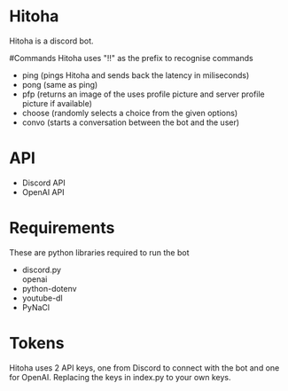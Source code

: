 # Hitoha
Hitoha is a discord bot.

#Commands
Hitoha uses "!!" as the prefix to recognise commands

<ul>
  <li>ping (pings Hitoha and sends back the latency in miliseconds)</li>
  <li>pong (same as ping)</li>
  <li>pfp (returns an image of the uses profile picture and server profile picture if available)</li>
  <li>choose (randomly selects a choice from the given options)</li>
  <li>convo (starts a conversation between the bot and the user)</li>
</ul>

# API
<ul>
  <li>Discord API</li>
  <li>OpenAI API</li>
</ul>

# Requirements
These are python libraries required to run the bot
<ul>
  <li>discord.py</li>
  </li>openai</li>
  <li>python-dotenv</li>
  <li>youtube-dl</li>
  <li>PyNaCl</li>
</ul>

# Tokens
Hitoha uses 2 API keys, one from Discord to connect with the bot and one for OpenAI. Replacing the keys in index.py to your own keys.
